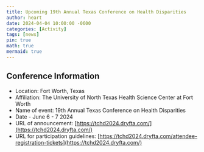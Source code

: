 ```yaml
---
title: Upcoming 19th Annual Texas Conference on Health Disparities
author: heart
date: 2024-04-04 10:00:00 -0600
categories: [Activity]
tags: [news]
pin: true
math: true
mermaid: true
---
```


## Conference Information
+ Location: Fort Worth, Texas
+ Affiliation: The University of North Texas Health Science Center at Fort Worth
+ Name of event: 19th Annual Texas Conference on Health Disparities
+ Date - June 6 - 7 2024
+ URL of announcement: [https://tchd2024.dryfta.com/](https://tchd2024.dryfta.com/)
+ URL for participation guidelines: [https://tchd2024.dryfta.com/attendee-registration-tickets](https://tchd2024.dryfta.com/)